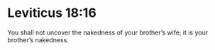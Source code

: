 # Leviticus 18:16

You shall not uncover the nakedness of your brother’s wife; it is your brother’s nakedness.

